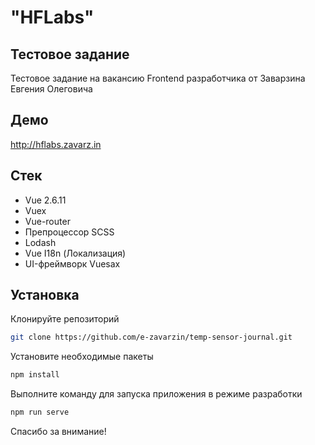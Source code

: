 # "HFLabs"
## Тестовое задание

Тестовое задание на вакансию Frontend разработчика от Заварзина Евгения Олеговича

## Демо

http://hflabs.zavarz.in

## Стек

- Vue 2.6.11
- Vuex
- Vue-router
- Препроцессор SCSS
- Lodash
- Vue I18n (Локализация)
- UI-фреймворк Vuesax

## Установка

Клонируйте репозиторий
```sh
git clone https://github.com/e-zavarzin/temp-sensor-journal.git
```

Установите необходимые пакеты
```sh
npm install
```

Выполните команду для запуска приложения в режиме разработки
```sh
npm run serve
```

Спасибо за внимание!
